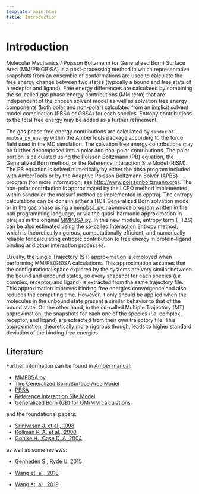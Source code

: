 ```yaml
---
template: main.html
title: Introduction
---
```


# Introduction

Molecular Mechanics / Poisson Boltzmann (or Generalized Born) Surface Area (MM/PB(GB)SA) is a post-processing method 
in which representative snapshots from an ensemble of conformations are used to calculate the free energy change 
between two states (typically a bound and free state of a receptor and ligand). Free energy differences are 
calculated by combining the so-called gas phase energy contributions (MM term) that are independent of the chosen 
solvent model as well as solvation free energy components (both polar and non-polar) calculated from an implicit solvent
model combination (PBSA or GBSA) for each species. Entropy contributions to the total free energy may be added as a 
further refinement.

The gas phase free energy contributions are calculated by `sander` or `mmpbsa_py_energy` within the AmberTools package 
according to the force field used in the MD simulation. The solvation free energy contributions may be further 
decomposed into a polar and non-polar contributions. The polar portion is calculated using the Poisson Boltzmann (PB) 
equation, the Generalized Born method, or the Reference Interaction Site Model (RISM). The PB equation is solved 
numerically by either the pbsa program included with AmberTools or by the Adaptive Poisson Boltzmann Solver (APBS) 
program (for more information, see http://www.poissonboltzmann.org). The non-polar contribution is approximated by 
the LCPO method implemented within sander or the molsurf method as implemented in cpptraj. The entropy calculations 
can be done in either a HCT Generalized Born solvation model or in the gas phase using a mmpbsa_py_nabnmode 
program written in the nab programming language, or via the quasi-harmonic approximation in ptraj as in the original 
[MMPBSA.py][1]. In this new module, entropy term (−TΔS) can be also estimated using the so-called [Interaction 
Entropy][2] method, which is theoretically rigorous, computationally efficient, and numerically reliable for 
calculating entropic contribution to free energy in protein–ligand binding and other interaction processes.

Usually, the Single Trajectory (ST) approximation is employed when performing MM/PB(GB)SA calculations. This 
approximation assumes that the configurational space explored by the systems are very similar between the bound and 
unbound states, so every snapshot for each species (_i.e._ complex, receptor, and ligand) is extracted from the same 
trajectory file. This approximation improves binding free energies convergence and also reduces the computing time. 
However, it only should be applied when the molecules in the unbound state present a similar behavior to that of the 
bound state. On the other hand, in the so-called Multiple Trajectory (MT) approximation, the snapshots for each one 
of the species (_i.e._ complex, receptor, and ligand) are extracted from their own trajectory file. This 
approximation, theoretically more rigorous though, leads to higher standard deviation of the binding free energies.  

  [1]: https://pubs.acs.org/doi/10.1021/ct300418h
  [2]: https://pubs.acs.org/doi/abs/10.1021/jacs.6b02682

## Literature
Further information can be found in [Amber manual][1]:

* [MMPBSA.py][2]
* [The Generalized Born/Surface Area Model][3]
* [PBSA][4]
* [Reference Interaction Site Model][5]
* [Generalized Born (GB) for QM/MM calculations][6]

and the foundational papers:

* [Srinivasan J. et al., 1998][7] 
* [Kollman P. A. et al., 2000][8] 
* [Gohlke H., Case D. A. 2004][9] 

as well as some reviews:

* [Genheden S., Ryde U. 2015][10] 
* [Wang et. al., 2018][11]  
* [Wang et. al., 2019][12] 

  [1]: https://ambermd.org/doc12/Amber20.pdf
  [2]: https://ambermd.org/doc12/Amber20.pdf#chapter.34
  [3]: https://ambermd.org/doc12/Amber20.pdf#chapter.4
  [4]: https://ambermd.org/doc12/Amber20.pdf#chapter.6
  [5]: https://ambermd.org/doc12/Amber20.pdf#chapter.7
  [6]: https://ambermd.org/doc12/Amber20.pdf#subsection.10.1.3
  [7]: https://pubs.acs.org/doi/abs/10.1021/ja981844+
  [8]: https://pubs.acs.org/doi/abs/10.1021/ar000033j
  [9]: https://onlinelibrary.wiley.com/doi/abs/10.1002/jcc.10379
  [10]: https://www.tandfonline.com/doi/full/10.1517/17460441.2015.1032936
  [11]: https://www.frontiersin.org/articles/10.3389/fmolb.2017.00087/full
  [12]: https://pubs.acs.org/doi/abs/10.1021/acs.chemrev.9b00055